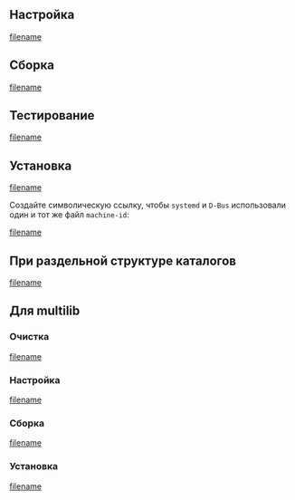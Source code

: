 <pkg :name="'dbus'" instsize showsbu2></pkg>

## Настройка

[filename](../packages/dbus/configure ':include')

## Сборка

[filename](../packages/dbus/build ':include')

## Тестирование

[filename](../packages/dbus/test ':include')

## Установка

[filename](../packages/dbus/install ':include')

Создайте символическую ссылку, чтобы `systemd` и `D-Bus` использовали один и тот же файл `machine-id`:

[filename](../packages/dbus/postinstall ':include')

## При раздельной структуре каталогов

[filename](../packages/dbus/cldirs ':include')

## Для multilib

### Очистка

[filename](../packages/dbus/multi_prepare ':include')

### Настройка

[filename](../packages/dbus/multi_configure ':include')

### Сборка

[filename](../packages/dbus/multi_build ':include')

### Установка

[filename](../packages/dbus/multi_install ':include')

<script>
	new Vue({ el: '#main' })
</script>
